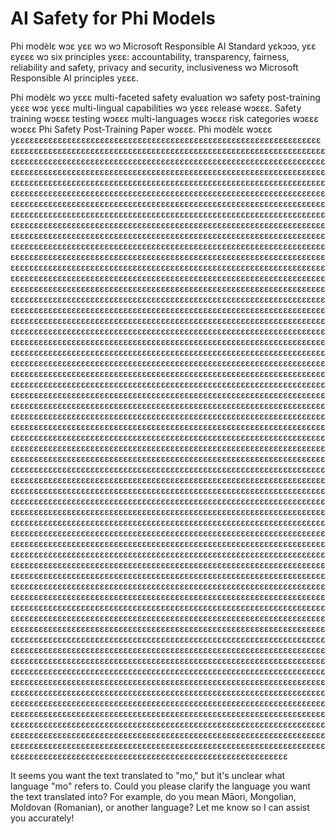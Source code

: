 <!--
CO_OP_TRANSLATOR_METADATA:
{
  "original_hash": "1f6b561a224336bd4f413176ec40d994",
  "translation_date": "2025-04-04T11:41:21+00:00",
  "source_file": "md\\01.Introduction\\01\\01.AISafety.md",
  "language_code": "mo"
}
-->
# AI Safety for Phi Models
Phi modèlɛ wɔɛ yɛɛ wɔ wɔ Microsoft Responsible AI Standard yɛkɔɔɔ, yɛɛ ɛyɛɛɛ wɔ six principles yɛɛɛ: accountability, transparency, fairness, reliability and safety, privacy and security, inclusiveness wɔ Microsoft Responsible AI principles yɛɛɛ. 

Phi modèlɛ wɔ yɛɛɛ multi-faceted safety evaluation wɔ safety post-training yɛɛɛ wɔɛ yɛɛɛ multi-lingual capabilities wɔ yɛɛɛ release wɔɛɛɛ. Safety training wɔɛɛɛ testing wɔɛɛɛ multi-languages wɔɛɛɛ risk categories wɔɛɛɛ wɔɛɛɛ Phi Safety Post-Training Paper wɔɛɛɛ. Phi modèlɛ wɔɛɛɛ yɛɛɛɛɛɛɛɛɛɛɛɛɛɛɛɛɛɛɛɛɛɛɛɛɛɛɛɛɛɛɛɛɛɛɛɛɛɛɛɛɛɛɛɛɛɛɛɛɛɛɛɛɛɛɛɛɛɛɛɛɛɛɛɛɛɛɛɛɛɛɛɛɛɛɛɛɛɛɛɛɛɛɛɛɛɛɛɛɛɛɛɛɛɛɛɛɛɛɛɛɛɛɛɛɛɛɛɛɛɛɛɛɛɛɛɛɛɛɛɛɛɛɛɛɛɛɛɛɛɛɛɛɛɛɛɛɛɛɛɛɛɛɛɛɛɛɛɛɛɛɛɛɛɛɛɛɛɛɛɛɛɛɛɛɛɛɛɛɛɛɛɛɛɛɛɛɛɛɛɛɛɛɛɛɛɛɛɛɛɛɛɛɛɛɛɛɛɛɛɛɛɛɛɛɛɛɛɛɛɛɛɛɛɛɛɛɛɛɛɛɛɛɛɛɛɛɛɛɛɛɛɛɛɛɛɛɛɛɛɛɛɛɛɛɛɛɛɛɛɛɛɛɛɛɛɛɛɛɛɛɛɛɛɛɛɛɛɛɛɛɛɛɛɛɛɛɛɛɛɛɛɛɛɛɛɛɛɛɛɛɛɛɛɛɛɛɛɛɛɛɛɛɛɛɛɛɛɛɛɛɛɛɛɛɛɛɛɛɛɛɛɛɛɛɛɛɛɛɛɛɛɛɛɛɛɛɛɛɛɛɛɛɛɛɛɛɛɛɛɛɛɛɛɛɛɛɛɛɛɛɛɛɛɛɛɛɛɛɛɛɛɛɛɛɛɛɛɛɛɛɛɛɛɛɛɛɛɛɛɛɛɛɛɛɛɛɛɛɛɛɛɛɛɛɛɛɛɛɛɛɛɛɛɛɛɛɛɛɛɛɛɛɛɛɛɛɛɛɛɛɛɛɛɛɛɛɛɛɛɛɛɛɛɛɛɛɛɛɛɛɛɛɛɛɛɛɛɛɛɛɛɛɛɛɛɛɛɛɛɛɛɛɛɛɛɛɛɛɛɛɛɛɛɛɛɛɛɛɛɛɛɛɛɛɛɛɛɛɛɛɛɛɛɛɛɛɛɛɛɛɛɛɛɛɛɛɛɛɛɛɛɛɛɛɛɛɛɛɛɛɛɛɛɛɛɛɛɛɛɛɛɛɛɛɛɛɛɛɛɛɛɛɛɛɛɛɛɛɛɛɛɛɛɛɛɛɛɛɛɛɛɛɛɛɛɛɛɛɛɛɛɛɛɛɛɛɛɛɛɛɛɛɛɛɛɛɛɛɛɛɛɛɛɛɛɛɛɛɛɛɛɛɛɛɛɛɛɛɛɛɛɛɛɛɛɛɛɛɛɛɛɛɛɛɛɛɛɛɛɛɛɛɛɛɛɛɛɛɛɛɛɛɛɛɛɛɛɛɛɛɛɛɛɛɛɛɛɛɛɛɛɛɛɛɛɛɛɛɛɛɛɛɛɛɛɛɛɛɛɛɛɛɛɛɛɛɛɛɛɛɛɛɛɛɛɛɛɛɛɛɛɛɛɛɛɛɛɛɛɛɛɛɛɛɛɛɛɛɛɛɛɛɛɛɛɛɛɛɛɛɛɛɛɛɛɛɛɛɛɛɛɛɛɛɛɛɛɛɛɛɛɛɛɛɛɛɛɛɛɛɛɛɛɛɛɛɛɛɛɛɛɛɛɛɛɛɛɛɛɛɛɛɛɛɛɛɛɛɛɛɛɛɛɛɛɛɛɛɛɛɛɛɛɛɛɛɛɛɛɛɛɛɛɛɛɛɛɛɛɛɛɛɛɛɛɛɛɛɛɛɛɛɛɛɛɛɛɛɛɛɛɛɛɛɛɛɛɛɛɛɛɛɛɛɛɛɛɛɛɛɛɛɛɛɛɛɛɛɛɛɛɛɛɛɛɛɛɛɛɛɛɛɛɛɛɛɛɛɛɛɛɛɛɛɛɛɛɛɛɛɛɛɛɛɛɛɛɛɛɛɛɛɛɛɛɛɛɛɛɛɛɛɛɛɛɛɛɛɛɛɛɛɛɛɛɛɛɛɛɛɛɛɛɛɛɛɛɛɛɛɛɛɛɛɛɛɛɛɛɛɛɛɛɛɛɛɛɛɛɛɛɛɛɛɛɛɛɛɛɛɛɛɛɛɛɛɛɛɛɛɛɛɛɛɛɛɛɛɛɛɛɛɛɛɛɛɛɛɛɛɛɛɛɛɛɛɛɛɛɛɛɛɛɛɛɛɛɛɛɛɛɛɛɛɛɛɛɛɛɛɛɛɛɛɛɛɛɛɛɛɛɛɛɛɛɛɛɛɛɛɛɛɛɛɛɛɛɛɛɛɛɛɛɛɛɛɛɛɛɛɛɛɛɛɛɛɛɛɛɛɛɛɛɛɛɛɛɛɛɛɛɛɛɛɛɛɛɛɛɛɛɛɛɛɛɛɛɛɛɛɛɛɛɛɛɛɛɛɛɛɛɛɛɛɛɛɛɛɛɛɛɛɛɛɛɛɛɛɛɛɛɛɛɛɛɛɛɛɛɛɛɛɛɛɛɛɛɛɛɛɛɛɛɛɛɛɛɛɛɛɛɛɛɛɛɛɛɛɛɛɛɛɛɛɛɛɛɛɛɛɛɛɛɛɛɛɛɛɛɛɛɛɛɛɛɛɛɛɛɛɛɛɛɛɛɛɛɛɛɛɛɛɛɛɛɛɛɛɛɛɛɛɛɛɛɛɛɛɛɛɛɛɛɛɛɛɛɛɛɛɛɛɛɛɛɛɛɛɛɛɛɛɛɛɛɛɛɛɛɛɛɛɛɛɛɛɛɛɛɛɛɛɛɛɛɛɛɛɛɛɛɛɛɛɛɛɛɛɛɛɛɛɛɛɛɛɛɛɛɛɛɛɛɛɛɛɛɛɛɛɛɛɛɛɛɛɛɛɛɛɛɛɛɛɛɛɛɛɛɛɛɛɛɛɛɛɛɛɛɛɛɛɛɛɛɛɛɛɛɛɛɛɛɛɛɛɛɛɛɛɛɛɛɛɛɛɛɛɛɛɛɛɛɛɛɛɛɛɛɛɛɛɛɛɛɛɛɛɛɛɛɛɛɛɛɛɛɛɛɛɛɛɛɛɛɛɛɛɛɛɛɛɛɛɛɛɛɛɛɛɛɛɛɛɛɛɛɛɛɛɛɛɛɛɛɛɛɛɛɛɛɛɛɛɛɛɛɛɛɛɛɛɛɛɛɛɛɛɛɛɛɛɛɛɛɛɛɛɛɛɛɛɛɛɛɛɛɛɛɛɛɛɛɛɛɛɛɛɛɛɛɛɛɛɛɛɛɛɛɛɛɛɛɛɛɛɛɛɛɛɛɛɛɛɛɛɛɛɛɛɛɛɛɛɛɛɛɛɛɛɛɛɛɛɛɛɛɛɛɛɛɛɛɛɛɛɛɛɛɛɛɛɛɛɛɛɛɛɛɛɛɛɛɛɛɛɛɛɛɛɛɛɛɛɛɛɛɛɛɛɛɛɛɛɛɛɛɛɛɛɛɛɛɛɛɛɛɛɛɛɛɛɛɛɛɛɛɛɛɛɛɛɛɛɛɛɛɛɛɛɛɛɛɛɛɛɛɛɛɛɛɛɛɛɛɛɛɛɛɛɛɛɛɛɛɛɛɛɛɛɛɛɛɛɛɛɛɛɛɛɛɛɛɛɛɛɛɛɛɛɛɛɛɛɛɛɛɛɛɛɛɛɛɛɛɛɛɛɛɛɛɛɛɛɛɛɛɛɛɛɛɛɛɛɛɛɛɛɛɛɛɛɛɛɛɛɛɛɛɛɛɛɛɛɛɛɛɛɛɛɛɛɛɛɛɛɛɛɛɛɛɛɛɛɛɛɛɛɛɛɛɛɛɛɛɛɛɛɛɛɛɛɛɛɛɛɛɛɛɛɛɛɛɛɛɛɛɛɛɛɛɛɛɛɛɛɛɛɛɛɛɛɛɛɛɛɛɛɛɛɛɛɛɛɛɛɛɛɛɛɛɛɛɛɛɛɛɛɛɛɛɛɛɛɛɛɛɛɛɛɛɛɛɛɛɛɛɛɛɛɛɛɛɛɛɛɛɛɛɛɛɛɛɛɛɛɛɛɛɛɛɛɛɛɛɛɛɛɛɛɛɛɛɛɛɛɛɛɛɛɛɛɛɛɛɛɛɛɛɛɛɛɛɛɛɛɛɛɛɛɛɛɛɛɛɛɛɛɛɛɛɛɛɛɛɛɛɛɛɛɛɛɛɛɛɛɛɛɛɛɛɛɛɛɛɛɛɛɛɛɛɛɛɛɛɛɛɛɛɛɛɛɛɛɛɛɛɛɛɛɛɛɛɛɛɛɛɛɛɛɛɛɛɛɛɛɛɛɛɛɛɛɛɛɛɛɛɛɛɛɛɛɛɛɛɛɛɛɛɛɛɛɛɛɛɛɛɛɛɛɛɛɛɛɛɛɛɛɛɛɛɛɛɛɛɛɛɛɛɛɛɛɛɛɛɛɛɛɛɛɛɛɛɛɛɛɛɛɛɛɛɛɛɛɛɛɛɛɛɛɛɛɛɛɛɛɛɛɛɛɛɛɛɛɛɛɛɛɛɛɛɛɛɛɛɛɛɛɛɛɛɛɛɛɛɛɛɛɛɛɛɛɛɛɛɛɛɛɛɛɛɛɛɛɛɛɛɛɛɛɛɛɛɛɛɛɛɛɛɛɛɛɛɛɛɛɛɛɛɛɛɛɛɛɛɛɛɛɛɛɛɛɛɛɛɛɛɛɛɛɛɛɛɛɛɛɛɛɛɛɛɛɛɛɛɛɛɛɛɛɛɛɛɛɛɛɛɛɛɛɛɛɛɛɛɛɛɛɛɛɛɛɛɛɛɛɛɛɛɛɛɛɛɛɛɛɛɛɛɛɛɛɛɛɛɛɛɛɛɛɛɛɛɛɛɛɛɛɛɛɛɛɛɛɛɛɛɛɛɛɛɛɛɛɛɛɛɛɛɛɛɛɛɛɛɛɛɛɛɛɛɛɛɛɛɛɛɛɛɛɛɛɛɛɛɛɛɛɛɛɛɛɛɛɛɛɛɛɛɛɛɛɛɛɛɛɛɛɛɛɛɛɛɛɛɛɛɛɛɛɛɛɛɛɛɛɛɛɛɛɛɛɛɛɛɛɛɛɛɛɛɛɛɛɛɛɛɛɛɛɛɛɛɛɛɛɛɛɛɛɛɛɛɛɛɛɛɛɛɛɛɛɛɛɛɛɛɛɛɛɛɛɛɛɛɛɛɛɛɛɛɛɛɛɛɛɛɛɛɛɛɛɛɛɛɛɛɛɛɛɛɛɛɛɛɛɛɛɛɛɛɛɛɛɛɛɛɛɛɛɛɛɛɛɛɛɛɛɛɛɛɛɛɛɛɛɛɛɛɛɛɛɛɛɛɛɛɛɛɛɛɛɛɛɛɛɛɛɛɛɛɛɛɛɛɛɛɛɛɛɛɛɛɛɛɛɛɛɛɛɛɛɛɛɛɛɛɛɛɛɛɛɛɛɛɛɛɛɛɛɛɛɛɛɛɛɛɛɛɛɛɛɛɛɛɛɛɛɛɛɛɛɛɛɛɛɛɛɛɛɛɛɛɛɛɛɛɛɛɛɛɛɛɛɛɛɛɛɛɛɛɛɛɛɛɛɛɛɛɛɛɛɛɛɛɛɛɛɛɛɛɛɛɛɛɛɛɛɛɛɛɛɛɛɛɛɛɛɛɛɛɛɛɛɛɛɛɛɛɛɛɛɛɛɛɛɛɛɛɛɛɛɛɛɛɛɛɛɛɛɛɛɛɛɛɛɛɛɛɛɛɛɛɛɛɛɛɛɛɛɛɛɛɛɛɛɛɛɛɛɛɛɛɛɛɛɛɛɛɛɛɛɛɛɛɛɛɛɛɛɛɛɛɛɛɛɛɛɛɛɛɛɛɛɛɛɛɛɛɛɛɛɛɛɛɛɛɛɛɛɛɛɛɛɛɛɛɛɛɛɛɛɛɛɛɛɛɛɛɛɛɛɛɛɛɛɛɛɛɛɛɛɛɛɛɛɛɛɛɛɛɛɛɛɛɛɛɛɛɛɛɛɛɛɛɛɛɛɛɛɛɛɛɛɛɛɛɛɛɛɛɛɛɛɛɛɛɛɛɛɛɛɛɛɛɛɛɛɛɛɛɛɛɛɛɛɛɛɛɛɛɛɛɛɛɛɛɛɛɛɛɛɛɛɛɛɛɛɛɛɛɛɛɛɛɛɛɛɛɛɛɛɛɛɛɛɛɛɛɛɛɛɛɛɛɛɛɛɛɛɛɛɛɛɛɛɛɛɛɛɛɛɛɛɛɛɛɛɛɛɛɛɛɛɛɛɛɛɛɛɛɛɛɛɛɛɛɛɛɛɛɛɛɛɛɛɛɛɛɛɛɛɛɛɛɛɛɛɛɛɛɛɛɛɛɛɛɛɛɛɛɛɛɛɛɛɛɛɛɛɛɛɛɛɛɛɛɛɛɛɛɛɛɛɛɛɛɛɛɛɛɛɛɛɛɛɛɛɛɛɛɛɛɛɛɛɛɛɛɛɛɛɛɛɛɛɛɛɛɛɛɛɛɛɛɛɛɛɛɛɛɛɛɛɛɛɛɛɛɛɛɛɛɛɛɛɛɛɛɛɛɛɛɛɛɛɛɛɛɛɛɛɛɛɛɛɛɛɛɛɛɛɛɛɛɛɛɛɛɛɛɛɛɛɛɛɛɛɛɛɛɛɛɛɛɛɛɛɛɛɛɛɛɛɛɛɛɛɛɛɛɛɛɛɛɛɛɛɛɛɛɛɛɛɛɛɛɛɛɛɛɛɛɛɛɛɛɛɛɛɛɛɛɛɛɛɛɛɛɛɛɛɛɛɛɛɛɛɛɛɛɛɛɛɛɛɛɛɛɛɛɛɛɛɛɛɛɛɛɛɛɛɛɛɛɛɛɛɛɛɛɛɛɛɛɛɛɛɛɛɛɛɛɛɛɛɛɛɛɛɛɛɛɛɛɛɛɛɛɛɛɛɛɛɛɛɛɛɛɛɛɛɛɛɛɛɛɛɛɛɛɛɛɛɛɛɛɛɛɛɛɛɛɛɛɛɛɛɛɛɛɛɛɛɛɛɛɛɛɛɛɛɛɛɛɛɛɛɛɛɛɛɛɛɛɛɛɛɛɛɛɛɛɛɛɛɛɛɛɛɛɛɛɛɛɛɛɛɛɛɛɛɛɛɛɛɛɛɛɛɛɛɛɛɛɛɛɛɛɛɛɛɛɛɛɛɛɛɛɛɛɛɛɛɛɛɛɛɛɛɛɛɛɛɛɛɛɛɛɛɛɛɛɛɛɛɛɛɛɛɛɛɛɛɛɛɛɛɛɛɛɛɛɛɛɛɛɛɛɛɛɛɛɛɛɛɛɛɛɛɛɛɛɛɛɛɛɛɛɛɛɛɛɛɛɛɛɛɛɛɛɛɛɛɛɛɛɛɛɛɛɛɛɛɛɛɛɛɛɛɛɛɛɛɛɛɛɛɛɛɛɛɛɛɛɛɛɛɛɛɛɛɛɛɛɛɛɛɛɛɛɛɛɛɛɛɛɛɛɛɛɛɛɛɛɛɛɛɛɛɛɛɛɛɛɛɛɛɛɛɛɛɛɛɛɛɛɛɛɛɛɛɛɛɛɛɛɛɛɛɛɛɛɛɛɛɛɛɛɛɛɛɛɛɛɛɛɛɛɛɛɛɛɛɛɛɛɛɛɛɛɛɛɛɛɛɛɛɛɛɛɛɛɛɛɛɛɛɛɛɛɛɛɛɛɛɛɛɛɛɛɛɛɛɛɛɛɛɛɛɛɛɛɛɛɛɛɛɛɛɛɛɛɛɛɛɛɛɛɛɛɛɛɛɛɛɛɛɛɛɛɛɛɛɛɛɛɛɛɛɛɛɛɛɛɛɛɛɛɛɛɛɛɛɛɛɛɛɛɛɛɛɛɛɛɛɛɛɛɛɛɛɛɛɛɛɛɛɛɛɛɛɛɛɛɛɛɛɛɛɛɛɛɛɛɛɛɛɛɛɛɛɛɛɛɛɛɛɛɛɛɛɛɛɛɛɛɛɛɛɛɛɛɛɛɛɛɛɛɛɛɛɛɛɛɛɛɛɛɛɛɛɛɛɛɛɛɛɛɛɛɛɛɛɛɛɛɛɛɛɛɛɛɛɛɛɛɛɛɛɛɛɛɛɛɛɛɛɛɛɛɛɛɛɛɛɛɛɛɛɛɛɛɛɛɛɛɛɛɛɛɛɛɛɛɛɛɛɛɛɛɛɛɛɛɛɛɛɛɛɛɛɛɛɛɛɛɛɛɛɛɛɛɛɛɛɛɛɛɛɛɛɛɛɛɛɛɛɛɛɛɛɛɛɛɛɛɛɛɛɛɛɛɛɛɛɛɛɛɛɛɛɛɛɛɛɛɛɛɛɛɛɛɛɛɛɛɛɛɛɛɛɛɛɛɛɛɛɛɛɛɛɛɛɛɛɛɛɛɛɛɛɛɛɛɛɛɛɛɛɛɛɛɛɛɛɛɛɛɛɛɛɛɛɛɛɛɛɛɛɛɛɛɛɛɛɛɛɛɛɛɛɛ

It seems you want the text translated to "mo," but it's unclear what language "mo" refers to. Could you please clarify the language you want the text translated into? For example, do you mean Māori, Mongolian, Moldovan (Romanian), or another language? Let me know so I can assist you accurately!